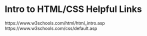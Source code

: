 <h1>Intro to HTML/CSS Helpful Links</h1>
https://www.w3schools.com/html/html_intro.asp
https://www.w3schools.com/css/default.asp